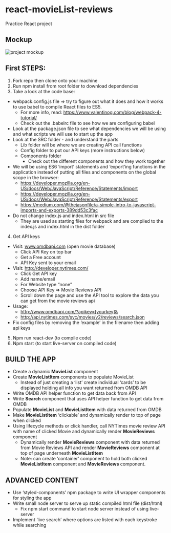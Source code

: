 # react-movieList-reviews
Practice React project

## Mockup
![project mockup](https://www.evernote.com/l/Alcy-AU2-UBHuaCwXsHoTOjAjvl5XHLNtlsB/image.png)

## First STEPS:
1. Fork repo then clone onto your machine
2. Run npm install from root folder to download dependencies
3. Take a look at the code base:
  + webpack.config.js file => try to figure out what it does and how it works to use babel to compile React files to ES5.
    + For more info, read: https://www.valentinog.com/blog/webpack-4-tutorial/ 
    + Check out the .babelrc file to see how we are configuring babel
  + Look at the package.json file to see what dependencies we will be using and what scripts we will use to start up the app
  + Look at the SRC folder - and understand the parts
    + Lib folder will be where we are creating API call functions
    + Config folder to put our API keys (more instructions below)
    + Components folder
      + Check out the different components and how they work together
  + We will be using ES6 ‘import’ statements and ‘export’ing functions in the application instead of putting all files and components on the global scope in the browser: 
    + https://developer.mozilla.org/en-US/docs/Web/JavaScript/Reference/Statements/import
    + https://developer.mozilla.org/en-US/docs/Web/JavaScript/Reference/Statements/export
    + https://medium.com/@thejasonfile/a-simple-intro-to-javascript-imports-and-exports-389dd53c3fac
  + Do not change index.js and index.html in src file
    + They are used as starting files for webpack and are compiled to the index.js and index.html in the dist folder
4. Get API keys
  + Visit: www.omdbapi.com (open movie database)
    + Click API Key on top bar
    + Get a Free account
    + API Key sent to your email
  + Visit: http://developer.nytimes.com/
    + Click Get API key
    + Add name/email
    + For Website type “none”
    + Choose API Key => Movie Reviews API
    + Scroll down the page and use the API tool to explore the data you can get from the movie reviews api
  + Usage:
    + http://www.omdbapi.com/?apikey=[yourkey]&
    + http://api.nytimes.com/svc/movies/v2/reviews/search.json
  + Fix config files by removing the ‘example’ in the filename then adding api keys

5. Npm run react-dev (to compile code)
6. Npm start (to start live-server on compiled code)

## BUILD THE APP
+ Create a dynamic **MovieList** component
+ Create **MovieListItem** components to populate MovieList
  + Instead of just creating a ‘list’ create individual ‘cards’ to be displayed holding all info you want returned from OMDB API
+ Write OMDB API helper function to get data back from API
+ Write **Search** component that uses API helper function to get data from OMDB
+ Populate **MovieList** and **MovieListItem** with data returned from OMDB
+ Make **MovieListItem** ‘clickable’ and dynamically render to top of page when clicked
+ Using lifecycle methods or click handler, call NYTimes movie review API with name of clicked Movie and dynamically render **MovieReviews** component
  + Dynamically render **MovieReviews** component with data returned from Movie Reviews API and render **MovieReviews** component at top of page underneath **MovieListItem**
  + Note: can create ‘container’ component to hold both clicked **MovieListItem** component and **MovieReviews** component.

## ADVANCED CONTENT
+ Use ‘styled-components’ npm package to write UI wrapper components for styling the app
+ Write small node server to serve up static compiled html file (dist/html)
  + Fix npm start command to start node server instead of using live-server
+ Implement ‘live search’ where options are listed with each keystroke while searching

